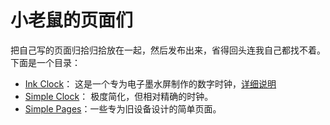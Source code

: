 小老鼠的页面们
===

把自己写的页面归拾归拾放在一起，然后发布出来，省得回头连我自己都找不着。下面是一个目录：

* [Ink Clock](https://pages.zji.me/ink-clock/)： 这是一个专为电子墨水屏制作的数字时钟，[详细说明](/ink-clock/readme.md)
* [Simple Clock](https://pages.zji.me/simple-clock/)： 极度简化，但相对精确的时钟。
* [Simple Pages](https://pages.zji.me/kindle/)：一些专为旧设备设计的简单页面。